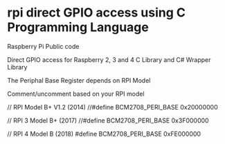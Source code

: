 rpi direct GPIO access using C Programming Language
===

Raspberry Pi Public code

Direct GPIO access for Raspberry 2, 3 and 4
C Library and C# Wrapper Library

The Periphal Base Register depends on RPI Model

Comment/uncomment based on your RPI model

// RPI Model B+ V1.2 (2014)
//#define BCM2708_PERI_BASE 0x20000000

// RPI 3 Model B+ (2017)
//#define BCM2708_PERI_BASE 0x3F000000

// RPI 4 Model B (2018)
#define BCM2708_PERI_BASE 0xFE000000
